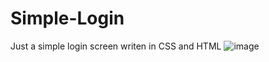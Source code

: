 # Simple-Login

Just a simple login screen writen in CSS and HTML
![image](https://user-images.githubusercontent.com/42913703/93336902-a80c9a80-f828-11ea-9463-b26a27fc51ec.png)
